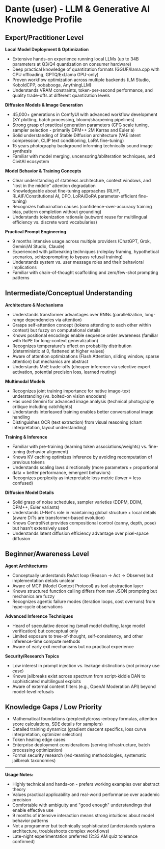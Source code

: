 # Dante (user) - LLM & Generative AI Knowledge Profile

## Expert/Practitioner Level
**Local Model Deployment & Optimization**
- Extensive hands-on experience running local LLMs (up to 34B parameters at Q3/Q4 quantization on consumer hardware)
- Deep practical knowledge of quantization formats (GGUF/llama.cpp with CPU offloading, GPTQ/ExLlama GPU-only)
- Proven workflow optimization across multiple backends (LM Studio, KoboldCPP, oobabooga, AnythingLLM)
- Understands VRAM constraints, token-per-second performance, and quality trade-offs at different quantization levels

**Diffusion Models & Image Generation**
- 45,000+ generations in ComfyUI with advanced workflow development (XY plotting, batch processing, bloom/sharpening pipelines)
- Strong grasp of practical generation parameters (CFG scale tuning, sampler selection - primarily DPM++ 2M Karras and Euler a)
- Solid understanding of Stable Diffusion architecture (VAE latent compression, CLIP text conditioning, LoRA fine-tuning)
- 15 years photography background informing technically sound image synthesis
- Familiar with model merging, uncensoring/abliteration techniques, and CivitAI ecosystem

**Model Behavior & Training Concepts**
- Clear understanding of stateless architecture, context windows, and "lost in the middle" attention degradation
- Knowledgeable about fine-tuning approaches (RLHF, RLAIF/Constitutional AI, DPO, LoRA/DoRA parameter-efficient fine-tuning)
- Recognizes hallucination causes (confidence-over-accuracy training bias, pattern completion without grounding)
- Understands tokenization rationale (subword reuse for multilingual efficiency vs. discrete word vocabularies)

**Practical Prompt Engineering**
- 9 months intensive usage across multiple providers (ChatGPT, Grok, Gemini/AI Studio, Claude)
- Experienced with jailbreaking techniques (roleplay framing, hypothetical scenarios, schizoprompting to bypass refusal training)
- Understands system vs. user message roles and their behavioral implications
- Familiar with chain-of-thought scaffolding and zero/few-shot prompting patterns

## Intermediate/Conceptual Understanding
**Architecture & Mechanisms**
- Understands transformer advantages over RNNs (parallelization, long-range dependencies via attention)
- Grasps self-attention concept (tokens attending to each other within context) but fuzzy on computational details
- Knows positional encodings enable sequence order awareness (familiar with RoPE for long-context generalization)
- Recognizes temperature's effect on probability distribution (deterministic at 0, flattened at higher values)
- Aware of attention optimizations (Flash Attention, sliding window, sparse attention) but mechanics are abstract
- Understands MoE trade-offs (cheaper inference via selective expert activation, potential precision loss, learned routing)

**Multimodal Models**
- Recognizes joint training importance for native image-text understanding (vs. bolted-on vision encoders)
- Has used Gemini for advanced image analysis (technical photography critique including catchlights)
- Understands interleaved training enables better conversational image handling
- Distinguishes OCR (text extraction) from visual reasoning (chart interpretation, layout understanding)

**Training & Inference**
- Familiar with pre-training (learning token associations/weights) vs. fine-tuning (behavior alignment)
- Knows KV caching optimizes inference by avoiding recomputation of previous tokens
- Understands scaling laws directionally (more parameters + proportional data = better performance, emergent behaviors)
- Recognizes perplexity as interpretable loss metric (lower = less confused)

**Diffusion Model Details**
- Solid grasp of noise schedules, sampler varieties (DDPM, DDIM, DPM++, Euler variants)
- Understands U-Net's role in maintaining global structure + local details (aware DiTs are transformer-based evolution)
- Knows ControlNet provides compositional control (canny, depth, pose) but hasn't extensively used
- Understands latent diffusion efficiency advantage over pixel-space diffusion

## Beginner/Awareness Level
**Agent Architectures**
- Conceptually understands ReAct loop (Reason → Act → Observe) but implementation details unclear
- Aware of MCP (Model Context Protocol) as tool abstraction layer
- Knows structured function calling differs from raw JSON prompting but mechanics are fuzzy
- Recognizes agentic failure modes (iteration loops, cost overruns) from hype-cycle observations

**Advanced Inference Techniques**
- Heard of speculative decoding (small model drafting, large model verification) but conceptual only
- Limited exposure to tree-of-thought, self-consistency, and other inference-time compute methods
- Aware of early exit mechanisms but no practical experience

**Security/Research Topics**
- Low interest in prompt injection vs. leakage distinctions (not primary use case)
- Knows jailbreaks exist across spectrum from script-kiddie DAN to sophisticated multilingual exploits
- Aware of external content filters (e.g., OpenAI Moderation API) beyond model-level refusals

## Knowledge Gaps / Low Priority
- Mathematical foundations (perplexity/cross-entropy formulas, attention score calculations, SDE details for samplers)
- Detailed training dynamics (gradient descent specifics, loss curve interpretation, optimizer selection)
- Token healing edge cases
- Enterprise deployment considerations (serving infrastructure, batch processing optimization)
- Formal security research (red-teaming methodologies, systematic jailbreak taxonomies)

---

**Usage Notes:**
- Highly technical and hands-on - prefers working examples over abstract theory
- Values practical applicability and real-world performance over academic precision
- Comfortable with ambiguity and "good enough" understandings that enable effective use
- 9 months of intensive interaction means strong intuitions about model behavior patterns
- Not a programmer but technically sophisticated (understands systems architecture, troubleshoots complex workflows)
- Late-night experimentation preferred (2:33 AM quiz tolerance confirmed)
